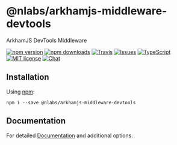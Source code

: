 # @nlabs/arkhamjs-middleware-devtools

ArkhamJS DevTools Middleware

[![npm version](https://img.shields.io/npm/v/@nlabs/arkhamjs-middleware-devtools.svg?style=flat-square)](https://www.npmjs.com/package/@nlabs/arkhamjs-middleware-devtools)
[![npm downloads](https://img.shields.io/npm/dm/@nlabs/arkhamjs-middleware-devtools.svg?style=flat-square)](https://www.npmjs.com/package/@nlabs/arkhamjs-middleware-devtools)
[![Travis](https://img.shields.io/travis/nitrogenlabs/arkhamjs.svg?style=flat-square)](https://travis-ci.org/nitrogenlabs/arkhamjs)
[![Issues](https://img.shields.io/github/issues/nitrogenlabs/arkhamjs.svg?style=flat-square)](https://github.com/nitrogenlabs/arkhamjs/issues)
[![TypeScript](https://badges.frapsoft.com/typescript/version/typescript-next.svg?v=101)](https://github.com/ellerbrock/typescript-badges/)
[![MIT license](https://img.shields.io/badge/license-MIT-brightgreen.svg?style=flat-square)](http://opensource.org/licenses/MIT)
[![Chat](https://img.shields.io/discord/446122412715802649.svg)](https://discord.gg/Ttgev58)

## Installation

Using [npm](https://www.npmjs.com/):

```shell
npm i --save @nlabs/arkhamjs-middleware-devtools
```

## Documentation

For detailed [Documentation](https://arkhamjs.io) and additional options.
